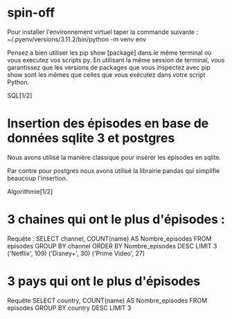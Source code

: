 # spin-off

Pour installer l'environnement virtuel taper la commande suivante : ~/.pyenv/versions/3.11.2/bin/python -m venv env

Pensez a bien utiliser les pip show [package] dans le même terminal où vous executez vos scripts py. En utilisant la même session de terminal, vous garantissez que les versions de packages que vous inspectez avec pip show sont les mêmes que celles que vous exécutez dans votre script Python.

SQL[1/2]
# Insertion des épisodes en base de données sqlite 3 et postgres

Nous avons utilisé la manière classique pour insérer les épisodes en sqlite.

Par contre pour postgres nous avons utilisé la librairie pandas qui simplifie beaucoup l'insertion.

Algorithmie[1/2]
# 3 chaines qui ont le plus d'épisodes :

Requête : SELECT channel, COUNT(name) AS Nombre_episodes FROM episodes GROUP BY channel ORDER BY Nombre_episodes DESC LIMIT 3
('Netflix', 109)
('Disney+', 30)
('Prime Video', 27)

# 3 pays qui ont le plus d'épisodes

Requête SELECT country, COUNT(name) AS Nombre_episodes FROM episodes GROUP BY country DESC LIMIT 3